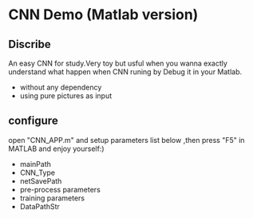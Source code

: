 CNN Demo (Matlab version)
=========================

## Discribe
An easy CNN for study.Very toy but usful when you wanna exactly understand what happen when CNN runing by Debug it in your Matlab.

* without any dependency
* using pure pictures as input


## configure
open "CNN_APP.m" and setup parameters list below ,then press "F5" in MATLAB and enjoy yourself:)

* mainPath
* CNN_Type
* netSavePath
* pre-process parameters
* training parameters
* DataPathStr
